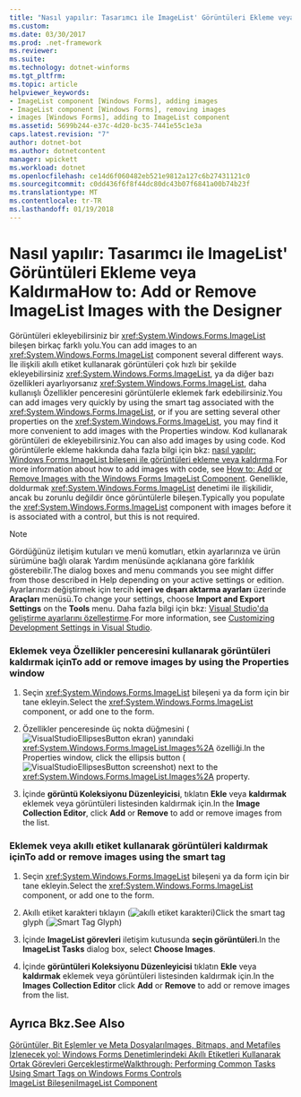 ```yaml
---
title: "Nasıl yapılır: Tasarımcı ile ImageList' Görüntüleri Ekleme veya Kaldırma"
ms.custom: 
ms.date: 03/30/2017
ms.prod: .net-framework
ms.reviewer: 
ms.suite: 
ms.technology: dotnet-winforms
ms.tgt_pltfrm: 
ms.topic: article
helpviewer_keywords:
- ImageList component [Windows Forms], adding images
- ImageList component [Windows Forms], removing images
- images [Windows Forms], adding to ImageList component
ms.assetid: 5699b244-e37c-4d20-bc35-7441e55c1e3a
caps.latest.revision: "7"
author: dotnet-bot
ms.author: dotnetcontent
manager: wpickett
ms.workload: dotnet
ms.openlocfilehash: ce14d6f060482eb521e9812a127c6b27431121c0
ms.sourcegitcommit: c0dd436f6f8f44dc80dc43b07f6841a00b74b23f
ms.translationtype: MT
ms.contentlocale: tr-TR
ms.lasthandoff: 01/19/2018
---
```

# <a name="how-to-add-or-remove-imagelist-images-with-the-designer"></a><span data-ttu-id="9d152-102">Nasıl yapılır: Tasarımcı ile ImageList' Görüntüleri Ekleme veya Kaldırma</span><span class="sxs-lookup"><span data-stu-id="9d152-102">How to: Add or Remove ImageList Images with the Designer</span></span>
<span data-ttu-id="9d152-103">Görüntüleri ekleyebilirsiniz bir <xref:System.Windows.Forms.ImageList> bileşen birkaç farklı yolu.</span><span class="sxs-lookup"><span data-stu-id="9d152-103">You can add images to an <xref:System.Windows.Forms.ImageList> component several different ways.</span></span> <span data-ttu-id="9d152-104">İle ilişkili akıllı etiket kullanarak görüntüleri çok hızlı bir şekilde ekleyebilirsiniz <xref:System.Windows.Forms.ImageList>, ya da diğer bazı özellikleri ayarlıyorsanız <xref:System.Windows.Forms.ImageList>, daha kullanışlı Özellikler penceresini görüntülerle eklemek fark edebilirsiniz.</span><span class="sxs-lookup"><span data-stu-id="9d152-104">You can add images very quickly by using the smart tag associated with the <xref:System.Windows.Forms.ImageList>, or if you are setting several other properties on the <xref:System.Windows.Forms.ImageList>, you may find it more convenient to add images with the Properties window.</span></span> <span data-ttu-id="9d152-105">Kod kullanarak görüntüleri de ekleyebilirsiniz.</span><span class="sxs-lookup"><span data-stu-id="9d152-105">You can also add images by using code.</span></span> <span data-ttu-id="9d152-106">Kod görüntülerle ekleme hakkında daha fazla bilgi için bkz: [nasıl yapılır: Windows Forms ImageList bileşeni ile görüntüleri ekleme veya kaldırma](../../../../docs/framework/winforms/controls/how-to-add-or-remove-images-with-the-windows-forms-imagelist-component.md).</span><span class="sxs-lookup"><span data-stu-id="9d152-106">For more information about how to add images with code, see [How to: Add or Remove Images with the Windows Forms ImageList Component](../../../../docs/framework/winforms/controls/how-to-add-or-remove-images-with-the-windows-forms-imagelist-component.md).</span></span> <span data-ttu-id="9d152-107">Genellikle, doldurmak <xref:System.Windows.Forms.ImageList> denetimi ile ilişkilidir, ancak bu zorunlu değildir önce görüntülerle bileşen.</span><span class="sxs-lookup"><span data-stu-id="9d152-107">Typically you populate the <xref:System.Windows.Forms.ImageList> component with images before it is associated with a control, but this is not required.</span></span>  
  
> [!NOTE]
>  <span data-ttu-id="9d152-108">Gördüğünüz iletişim kutuları ve menü komutları, etkin ayarlarınıza ve ürün sürümüne bağlı olarak Yardım menüsünde açıklanana göre farklılık gösterebilir.</span><span class="sxs-lookup"><span data-stu-id="9d152-108">The dialog boxes and menu commands you see might differ from those described in Help depending on your active settings or edition.</span></span> <span data-ttu-id="9d152-109">Ayarlarınızı değiştirmek için tercih **içeri ve dışarı aktarma ayarları** üzerinde **Araçları** menüsü.</span><span class="sxs-lookup"><span data-stu-id="9d152-109">To change your settings, choose **Import and Export Settings** on the **Tools** menu.</span></span> <span data-ttu-id="9d152-110">Daha fazla bilgi için bkz: [Visual Studio'da geliştirme ayarlarını özelleştirme](http://msdn.microsoft.com/library/22c4debb-4e31-47a8-8f19-16f328d7dcd3).</span><span class="sxs-lookup"><span data-stu-id="9d152-110">For more information, see [Customizing Development Settings in Visual Studio](http://msdn.microsoft.com/library/22c4debb-4e31-47a8-8f19-16f328d7dcd3).</span></span>  
  
### <a name="to-add-or-remove-images-by-using-the-properties-window"></a><span data-ttu-id="9d152-111">Eklemek veya Özellikler penceresini kullanarak görüntüleri kaldırmak için</span><span class="sxs-lookup"><span data-stu-id="9d152-111">To add or remove images by using the Properties window</span></span>  
  
1.  <span data-ttu-id="9d152-112">Seçin <xref:System.Windows.Forms.ImageList> bileşeni ya da form için bir tane ekleyin.</span><span class="sxs-lookup"><span data-stu-id="9d152-112">Select the <xref:System.Windows.Forms.ImageList> component, or add one to the form.</span></span>  
  
2.  <span data-ttu-id="9d152-113">Özellikler penceresinde üç nokta düğmesini (![VisualStudioEllipsesButton ekran](../../../../docs/framework/winforms/media/vbellipsesbutton.png "vbEllipsesButton")) yanındaki <xref:System.Windows.Forms.ImageList.Images%2A> özelliği.</span><span class="sxs-lookup"><span data-stu-id="9d152-113">In the Properties window, click the ellipsis button (![VisualStudioEllipsesButton screenshot](../../../../docs/framework/winforms/media/vbellipsesbutton.png "vbEllipsesButton")) next to the <xref:System.Windows.Forms.ImageList.Images%2A> property.</span></span>  
  
3.  <span data-ttu-id="9d152-114">İçinde **görüntü Koleksiyonu Düzenleyicisi**, tıklatın **Ekle** veya **kaldırmak** eklemek veya görüntüleri listesinden kaldırmak için.</span><span class="sxs-lookup"><span data-stu-id="9d152-114">In the **Image Collection Editor**, click **Add** or **Remove** to add or remove images from the list.</span></span>  
  
### <a name="to-add-or-remove-images-using-the-smart-tag"></a><span data-ttu-id="9d152-115">Eklemek veya akıllı etiket kullanarak görüntüleri kaldırmak için</span><span class="sxs-lookup"><span data-stu-id="9d152-115">To add or remove images using the smart tag</span></span>  
  
1.  <span data-ttu-id="9d152-116">Seçin <xref:System.Windows.Forms.ImageList> bileşeni ya da form için bir tane ekleyin.</span><span class="sxs-lookup"><span data-stu-id="9d152-116">Select the <xref:System.Windows.Forms.ImageList> component, or add one to the form.</span></span>  
  
2.  <span data-ttu-id="9d152-117">Akıllı etiket karakteri tıklayın (![akıllı etiket karakteri](../../../../docs/framework/winforms/controls/media/vs-winformsmttagglyph.gif "VS_WinFormSmtTagGlyph"))</span><span class="sxs-lookup"><span data-stu-id="9d152-117">Click the smart tag glyph (![Smart Tag Glyph](../../../../docs/framework/winforms/controls/media/vs-winformsmttagglyph.gif "VS_WinFormSmtTagGlyph"))</span></span>  
  
3.  <span data-ttu-id="9d152-118">İçinde **ImageList görevleri** iletişim kutusunda **seçin görüntüleri**.</span><span class="sxs-lookup"><span data-stu-id="9d152-118">In the **ImageList Tasks** dialog box, select **Choose Images**.</span></span>  
  
4.  <span data-ttu-id="9d152-119">İçinde **görüntüleri Koleksiyonu Düzenleyicisi** tıklatın **Ekle** veya **kaldırmak** eklemek veya görüntüleri listesinden kaldırmak için.</span><span class="sxs-lookup"><span data-stu-id="9d152-119">In the **Images Collection Editor** click **Add** or **Remove** to add or remove images from the list.</span></span>  
  
## <a name="see-also"></a><span data-ttu-id="9d152-120">Ayrıca Bkz.</span><span class="sxs-lookup"><span data-stu-id="9d152-120">See Also</span></span>  
 [<span data-ttu-id="9d152-121">Görüntüler, Bit Eşlemler ve Meta Dosyaları</span><span class="sxs-lookup"><span data-stu-id="9d152-121">Images, Bitmaps, and Metafiles</span></span>](../../../../docs/framework/winforms/advanced/images-bitmaps-and-metafiles.md)  
 [<span data-ttu-id="9d152-122">İzlenecek yol: Windows Forms Denetimlerindeki Akıllı Etiketleri Kullanarak Ortak Görevleri Gerçekleştirme</span><span class="sxs-lookup"><span data-stu-id="9d152-122">Walkthrough: Performing Common Tasks Using Smart Tags on Windows Forms Controls</span></span>](../../../../docs/framework/winforms/controls/performing-common-tasks-using-smart-tags-on-wf-controls.md)  
 [<span data-ttu-id="9d152-123">ImageList Bileşeni</span><span class="sxs-lookup"><span data-stu-id="9d152-123">ImageList Component</span></span>](../../../../docs/framework/winforms/controls/imagelist-component-windows-forms.md)

